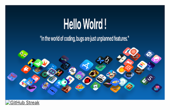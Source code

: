   <img align="left" width="6000" height="300" src="https://github.com/Kyzel-W/Kyzel-W/blob/29176738c2e026c8674df96de7d276a09622766a/banner.png">

[![GitHub Streak](http://github-readme-streak-stats.herokuapp.com?user=Kyzel-W&theme=transparent&hide_border=true&border_radius=10&card_width=1500)](https://git.io/streak-stats)
